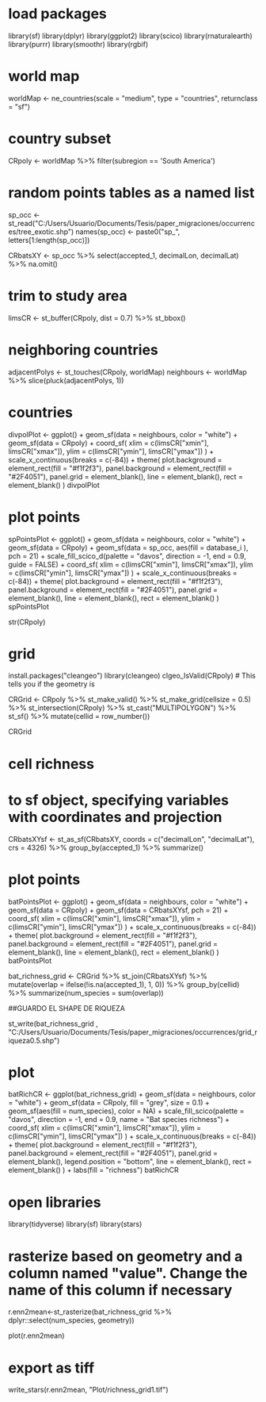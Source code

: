 # load packages
library(sf)
library(dplyr)
library(ggplot2)
library(scico)
library(rnaturalearth)
library(purrr)
library(smoothr)
library(rgbif)
# world map
worldMap <- ne_countries(scale = "medium", type = "countries", returnclass = "sf")
# country subset
CRpoly <- worldMap %>% filter(subregion == 'South America') 

# random points tables as a named list
sp_occ <- st_read("C:/Users/Usuario/Documents/Tesis/paper_migraciones/occurrences/tree_exotic.shp")
names(sp_occ) <- paste0("sp_", letters[1:length(sp_occ)])

CRbatsXY <- sp_occ %>%
  select(accepted_1, decimalLon, decimalLat) %>%
  na.omit()


# trim to study area
limsCR <- st_buffer(CRpoly, dist = 0.7) %>% st_bbox()
# neighboring countries
adjacentPolys <- st_touches(CRpoly, worldMap)
neighbours <- worldMap %>% slice(pluck(adjacentPolys, 1))

# countries
divpolPlot <-
  ggplot() +
  geom_sf(data = neighbours, color = "white") +
  geom_sf(data = CRpoly) +
  coord_sf(
    xlim = c(limsCR["xmin"], limsCR["xmax"]),
    ylim = c(limsCR["ymin"], limsCR["ymax"])
  ) +
  scale_x_continuous(breaks = c(-84)) +
  theme(
    plot.background = element_rect(fill = "#f1f2f3"),
    panel.background = element_rect(fill = "#2F4051"),
    panel.grid = element_blank(),
    line = element_blank(),
    rect = element_blank()
  )
divpolPlot

# plot points
spPointsPlot <-
  ggplot() +
  geom_sf(data = neighbours, color = "white") +
  geom_sf(data = CRpoly) +
  geom_sf(data = sp_occ, aes(fill = database_i ), pch = 21) +
  scale_fill_scico_d(palette = "davos", direction = -1, end = 0.9, guide = FALSE) +
  coord_sf(
    xlim = c(limsCR["xmin"], limsCR["xmax"]),
    ylim = c(limsCR["ymin"], limsCR["ymax"])
  ) +
  scale_x_continuous(breaks = c(-84)) +
  theme(
    plot.background = element_rect(fill = "#f1f2f3"),
    panel.background = element_rect(fill = "#2F4051"),
    panel.grid = element_blank(),
    line = element_blank(),
    rect = element_blank()
  )
spPointsPlot

str(CRpoly)
# grid
install.packages("cleangeo")
library(cleangeo)
clgeo_IsValid(CRpoly) # This tells you if the geometry is 


CRGrid <- CRpoly %>%
  st_make_valid() %>%
  st_make_grid(cellsize = 0.5) %>%
  st_intersection(CRpoly) %>%
  st_cast("MULTIPOLYGON") %>%
  st_sf() %>%
  mutate(cellid = row_number())

CRGrid
# cell richness

# to sf object, specifying variables with coordinates and projection
CRbatsXYsf <- st_as_sf(CRbatsXY, coords = c("decimalLon", "decimalLat"), crs = 4326) %>%
  group_by(accepted_1) %>%
  summarize()

# plot points
batPointsPlot <-
  ggplot() +
  geom_sf(data = neighbours, color = "white") +
  geom_sf(data = CRpoly) +
  geom_sf(data = CRbatsXYsf, pch = 21) +
  coord_sf(
    xlim = c(limsCR["xmin"], limsCR["xmax"]),
    ylim = c(limsCR["ymin"], limsCR["ymax"])
  ) +
  scale_x_continuous(breaks = c(-84)) +
  theme(
    plot.background = element_rect(fill = "#f1f2f3"),
    panel.background = element_rect(fill = "#2F4051"),
    panel.grid = element_blank(),
    line = element_blank(),
    rect = element_blank()
  )
batPointsPlot

bat_richness_grid <- CRGrid %>%
  st_join(CRbatsXYsf) %>%
  mutate(overlap = ifelse(!is.na(accepted_1), 1, 0)) %>%
  group_by(cellid) %>%
  summarize(num_species = sum(overlap))


##GUARDO EL SHAPE DE RIQUEZA


st_write(bat_richness_grid , "C:/Users/Usuario/Documents/Tesis/paper_migraciones/occurrences/grid_riqueza0.5.shp")


# plot
batRichCR <-
  ggplot(bat_richness_grid) +
  geom_sf(data = neighbours, color = "white") +
  geom_sf(data = CRpoly, fill = "grey", size = 0.1) +
  geom_sf(aes(fill = num_species), color = NA) +
  scale_fill_scico(palette = "davos", direction = -1, end = 0.9, name = "Bat species richness") +
  coord_sf(
    xlim = c(limsCR["xmin"], limsCR["xmax"]),
    ylim = c(limsCR["ymin"], limsCR["ymax"])
  ) +
  scale_x_continuous(breaks = c(-84)) +
  theme(
    plot.background = element_rect(fill = "#f1f2f3"),
    panel.background = element_rect(fill = "#2F4051"),
    panel.grid = element_blank(),
    legend.position = "bottom",
    line = element_blank(),
    rect = element_blank()
  ) + labs(fill = "richness")
batRichCR

# open libraries
library(tidyverse)
library(sf)
library(stars)

# rasterize based on geometry and a column named "value". Change the name of this column if necessary
r.enn2mean<-st_rasterize(bat_richness_grid %>% dplyr::select(num_species, geometry))

plot(r.enn2mean)
# export as tiff
write_stars(r.enn2mean, "Plot/richness_grid1.tif")


